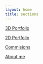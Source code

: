 ```yaml
---
layout: home
title: sections
---
```


<a class="page-link" href="{{ site.baseurl }}/3d"> 3D Portfolio </a>

<a class="page-link" href="{{ site.baseurl }}/2d"> 2D Portfolio </a>

<a class="page-link" href="{{ site.baseurl }}/hire"> Commisions </a>

<a class="page-link" href="{{ site.baseurl }}/about"> About me </a>

<!-- <h1>About me</h1>
Hello! I'm Nick. I am a freelance graphic designer and game developer currently working on a <a class="page-link" href="https://metapikachu.itch.io/robosamurai">passion game project</a> and comissions. I have experience with many creative work programs such as Blender, Inkscape and Unity.
<br>
<a class="page-link" href="{{ site.baseurl }}/about">
    <img class="site-arrow" src="{{ site.url }}{{ site.baseurl }}/assets/svgs/corner-down-right.svg" alt="">Read more about me
</a>  -->


<!-- # Featured Projects

<div class="featured-projects">
    <h2>UI/UX / Layout Concept Art</h2>
    <img class="img-left" src="{{ site.url }}{{ site.baseurl }}/assets/imgs/projects/spotify_site.png" alt= "mockupimage">
    <img class="img-right" src="{{ site.url }}{{ site.baseurl }}/assets/imgs/projects/steam_site.png" alt= "mockupimage">
    <h2>Icon / Logo Design</h2>
    <div class="image-row">
        <img class="image-in-row" src="{{ site.url }}{{ site.baseurl }}/assets/imgs/projects/rs_logo.png" alt= "mockupimage">
        <img class="image-in-row" src="{{ site.url }}{{ site.baseurl }}/assets/imgs/projects/rs_logo2.png" alt= "mockupimage">
        <img class="image-in-row" src="{{ site.url }}{{ site.baseurl }}/assets/imgs/projects/rs_logo3.png" alt= "mockupimage">
    </div>
</div> -->

<!-- # Commissions

Have anything you need help with? Need a designer/3D modeller? Feel free to send me an email or DM me on Twitter!

<a class="page-link" href="{{ site.baseurl }}/services">
    <img class="site-arrow" src="{{ site.url }}{{ site.baseurl }}/assets/svgs/corner-down-right.svg" alt="">Read more about the things I do
</a>  -->